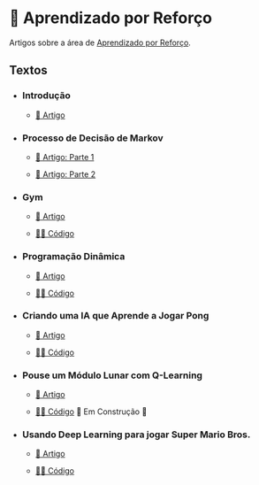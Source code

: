 # 🤖 Aprendizado por Reforço

Artigos sobre a área de [Aprendizado por Reforço](https://medium.com/turing-talks/aprendizado-por-refor%C3%A7o-1-introdu%C3%A7%C3%A3o-7382ebb641ab).

## Textos

- ### Introdução
  - [📑 Artigo](https://medium.com/turing-talks/aprendizado-por-refor%C3%A7o-1-introdu%C3%A7%C3%A3o-7382ebb641ab)

- ### Processo de Decisão de Markov
  - [📑 Artigo: Parte 1](https://medium.com/turing-talks/aprendizado-por-refor%C3%A7o-2-processo-de-decis%C3%A3o-de-markov-mdp-parte-1-84e69e05f007) 

  - [📑 Artigo: Parte 2](https://medium.com/turing-talks/aprendizado-por-refor%C3%A7o-3-processo-de-decis%C3%A3o-de-markov-parte-2-15fe4e2a4950)

- ### Gym
  - [📑 Artigo](https://medium.com/turing-talks/aprendizado-por-refor%C3%A7o-4-gym-d18ac1280628)

  - [👩‍💻 Código](./Gym/)

- ### Programação Dinâmica
  - [📑 Artigo](https://medium.com/turing-talks/aprendizado-por-refor%C3%A7o-5-programa%C3%A7%C3%A3o-din%C3%A2mica-8db4db386b67)

  - [👩‍💻 Código](./Programação%20Dinâmica/)

- ### Criando uma IA que Aprende a Jogar Pong
  - [📑 Artigo](https://medium.com/turing-talks/criando-uma-ia-que-aprende-a-jogar-pong-f379b0170017)

  - [👩‍💻 Código](./QLearningTabular/)

- ### Pouse um Módulo Lunar com Q-Learning
  - [📑 Artigo](https://medium.com/turing-talks/pouse-um-m%C3%B3dulo-lunar-com-deep-q-learning-1f4395ea764)

  - [👩‍💻 Código]() 🚧 Em Construção 🚧

- ### Usando Deep Learning para jogar Super Mario Bros.
  - [📑 Artigo](https://medium.com/turing-talks/usando-deep-learning-para-jogar-super-mario-bros-8d58eee6e9c2)

  - [👩‍💻 Código](https://github.com/Berbardo/MarioRL)
